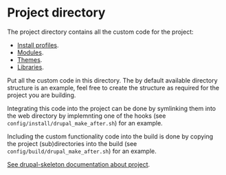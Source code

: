 # Project directory
The project directory contains all the custom code for the project:

- [Install profiles](profiles/README.md).
- [Modules](modules/README.md).
- [Themes](themes/README.md).
- [Libraries](libraries/README.md).

Put all the custom code in this directory. The by default available directory
structure is an example, feel free to create the structure as required for the
project you are building.

Integrating this code into the project can be done by symlinking them into the
web directory by implemnting one of the hooks (see
`config/install/drupal_make_after.sh`) for an example.

Including the custom functionality code into the build is done by copying the
project (sub)directories into the build (see
`config/build/drupal_make_after.sh`) for an example.

[See drupal-skeleton documentation about project][link-project].



[link-project]: ../bin/docs/project.md
